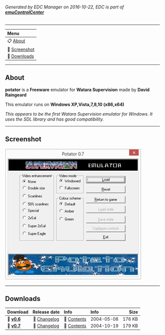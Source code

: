 ###### Generated by EDC Manager on 2016-10-22, EDC is part of [**emuControlCenter**](https://github.com/PhoenixInteractiveNL/emuControlCenter/wiki)
***
| **Menu** |
|:---------|
| :clipboard: [About](#about) |
| :sunrise: [Screenshot](#screenshot) |
| :floppy_disk: [Downloads](#downloads) |
***
## About
**potator** is a **Freeware** emulator for **Watara Supervision** made by **David Raingeard**

This emulator runs on **Windows XP,Vista,7,8,10 (x86,x64)**

_This appears to be the first Watara Supervision emulator for Windows. It uses the SDL library and has good compatibility._
***
## Screenshot
![](https://raw.githubusercontent.com/PhoenixInteractiveNL/edc-masterhook/master/downloadhooks/potator/potator_screen.jpg)
***
## Downloads
| Download | Release date  | Info       | Info       | Size       |
|:---------|:-------------:|:-----------|:-----------|-----------:|
| :floppy_disk: [**v0.6**](https://github.com/PhoenixInteractiveNL/edc-repo0001/raw/master/potator/0.6.7z) | :page_facing_up: [Changelog](https://github.com/PhoenixInteractiveNL/edc-repo0001/raw/master/potator/0.6_changelog.txt) | :mag_right: [Contents](https://github.com/PhoenixInteractiveNL/edc-repo0001/raw/master/potator/0.6_contents.txt) | 2004-05-08 | 176 KB |
| :floppy_disk: [**v0.7**](https://github.com/PhoenixInteractiveNL/edc-repo0001/raw/master/potator/0.7.7z) | :page_facing_up: [Changelog](https://github.com/PhoenixInteractiveNL/edc-repo0001/raw/master/potator/0.7_changelog.txt) | :mag_right: [Contents](https://github.com/PhoenixInteractiveNL/edc-repo0001/raw/master/potator/0.7_contents.txt) | 2004-10-19 | 179 KB |
